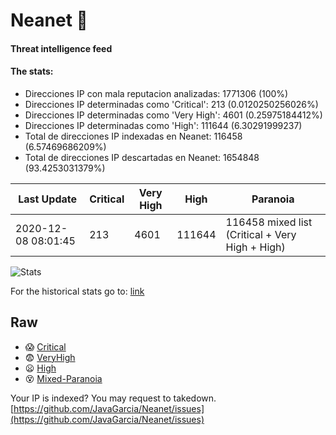 # Neanet :hocho:
#### Threat intelligence feed
#### The stats:

- Direcciones IP con mala reputacion analizadas: 1771306 (100%)
- Direcciones IP determinadas como 'Critical':  213 (0.0120250256026%)
- Direcciones IP determinadas como 'Very High':  4601 (0.25975184412%)
- Direcciones IP determinadas como 'High':  111644 (6.30291999237)
- Total de direcciones IP indexadas en Neanet:  116458 (6.57469686209%)
- Total de direcciones IP descartadas en Neanet:  1654848 (93.4253031379%)

| Last Update | Critical | Very High | High | Paranoia |
| --- | --- | --- | --- | --- |
| 2020-12-08 08:01:45 | 213 | 4601 | 111644 | 116458 mixed list (Critical + Very High + High)|

![Stats](https://docs.google.com/spreadsheets/d/e/2PACX-1vSnaNMIXVabIpDJjufMlzH7poXnshF3mgd8Is1g9ytUEzVsP5my4Trn8f-xkoLLQ38xpL3HtmUexLo6/pubchart?oid=501124687&format=image)

For the historical stats go to: [link](/stats.csv)
## Raw
- :scream: [Critical](https://raw.githubusercontent.com/JavaGarcia/Neanet/master/blacklists/neanet_critical.txt)
- :fearful: [VeryHigh](https://raw.githubusercontent.com/JavaGarcia/Neanet/master/blacklists/neanet_veryHigh.txtt)
- :frowning: [High](https://raw.githubusercontent.com/JavaGarcia/Neanet/master/blacklists/neanet_high.txt)
- :dizzy_face: [Mixed-Paranoia](https://raw.githubusercontent.com/JavaGarcia/Neanet/master/blacklists/neanet_all.txt)


Your IP is indexed? You may request to takedown. [https://github.com/JavaGarcia/Neanet/issues](https://github.com/JavaGarcia/Neanet/issues)









































































































































































































































































































































































































































































































































































































































































































































































































































































































































































































































































































































































































































































































































































































































































































































































































































































































































































































































































































































































































































































































































































































































































































































































































































































































































































































































































































































